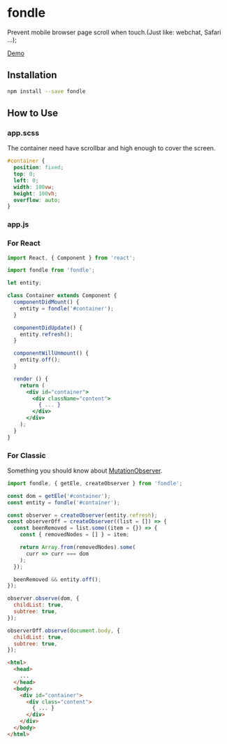 # fondle
Prevent mobile browser page scroll when touch.(Just like: webchat, Safari ...);

[Demo](https://codepen.io/xiaoshuang/pen/KZOgpW)

## Installation

```sh
npm install --save fondle
```

## How to Use

### app.scss

The container need have scrollbar and high enough to cover the screen.

```scss
#container {
  position: fixed;
  top: 0;
  left: 0;
  width: 100vw; 
  height: 100vh;
  overflow: auto;
}
```

### app.js

### For React
```jsx
import React, { Component } from 'react';

import fondle from 'fondle';

let entity;

class Container extends Component {
  componentDidMount() {
    entity = fondle('#container');
  }

  componentDidUpdate() {
    entity.refresh();
  }

  componentWillUnmount() {
    entity.off();
  }

  render () {
    return (
      <div id="container">
        <div className="content">
          { ... }
        </div>
      </div>
    );
  }
}
```

### For Classic

Something you should know about [MutationObserver](https://developer.mozilla.org/en-US/docs/Web/API/MutationObserver).

```js
import fondle, { getEle, createObserver } from 'fondle';

const dom = getEle('#container');
const entity = fondle('#container');

const observer = createObserver(entity.refresh);
const observerOff = createObserver((list = []) => {
  const beenRemoved = list.some((item = {}) => {
    const { removedNodes = [] } = item;

    return Array.from(removedNodes).some(
      curr => curr === dom
    );
  });

  beenRemoved && entity.off();
});

observer.observe(dom, {
  childList: true,
  subtree: true,
});

observerOff.observe(document.body, {
  childList: true,
  subtree: true,
});

```

```html
<html>
  <head>
    ...
  </head>
  <body>
    <div id="container">
      <div class="content">
        { ... }
      </div>
    </div>
  </body>
</html>
```


